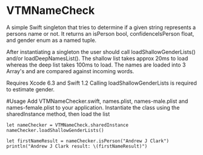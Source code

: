 # VTMNameCheck
A simple Swift singleton that tries to determine if a given string represents a persons name or not. It returns an isPerson bool, confidenceIsPerson float, and gender enum as a named tuple.

After instantiating a singleton the user should call loadShallowGenderLists() and/or loadDeepNamesList(). The shallow list takes approx 20ms to load whereas the deep list takes 100ms to load. The names are loaded into 3 Array's and are compared against incoming words.

Requires Xcode 6.3 and Swift 1.2
Calling loadShallowGenderLists is required to estimate gender.

#Usage
Add VTMNameChecker.swift, names.plist, names-male.plist and names-female.plist to your application. Instantiate the class using the sharedInstance method, then load the list

```
let nameChecker = VTMNameCheck.sharedInstance
nameChecker.loadShallowGenderLists()

let firstNameResult = nameChecker.isPerson("Andrew J Clark")
println("Andrew J Clark result: \(firstNameResult)")
```

